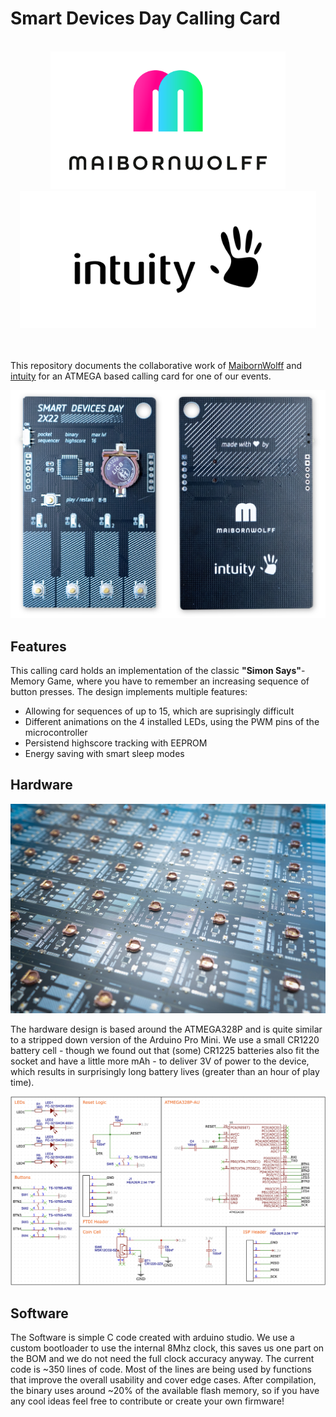 # Smart Devices Day Calling Card

<br />

<section align="center" style="text-align:center;">
    <img style="background-color:white; height:160px; padding:30px;" src="docs/maibornwolff.png"/>
    <img style="background-color:white; height:160px; padding:30px;" src="docs/intuity.png"/>  
</section>
  
<br />
<br />
  
This repository documents the collaborative work of [MaibornWolff](https://maibornwolff.de) and [intuity](https://www.intuity.de/) for an ATMEGA based calling card for one of our events.

<img src="docs/front_back.jpg"/> 

## Features

This calling card holds an implementation of the classic __"Simon Says"__-Memory Game, where you have to remember an increasing sequence of button presses.
The design implements multiple features:
- Allowing for sequences of up to 15, which are suprisingly difficult
- Different animations on the 4 installed LEDs, using the PWM pins of the microcontroller
- Persistend highscore tracking with EEPROM
- Energy saving with smart sleep modes

## Hardware

<img src="docs/assembly.jpg"/> 

The hardware design is based around the ATMEGA328P and is quite similar to a stripped down version of the Arduino Pro Mini.
We use a small CR1220 battery cell - though we found out that (some) CR1225 batteries also fit the socket and have a little more mAh - to deliver 3V of power to the device, which results in surprisingly long battery lives (greater than an hour of play time).

<img src="docs/schematic.png"/> 

## Software

The Software is simple C code created with arduino studio.
We use a custom bootloader to use the internal 8Mhz clock, this saves us one part on the BOM and we do not need the full clock accuracy anyway.
The current code is ~350 lines of code. Most of the lines are being used by functions that improve the overall usability and cover edge cases.
After compilation, the binary uses around ~20% of the available flash memory, so if you have any cool ideas feel free to contribute or create your own firmware!